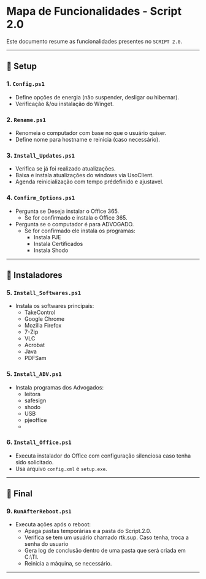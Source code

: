 # Mapa de Funcionalidades - Script 2.0

Este documento resume as funcionalidades presentes no `SCRIPT 2.0`.

---

## 📁 Setup

### 1. `Config.ps1`
- Define opções de energia (não suspender, desligar ou hibernar).
- Verificação &/ou instalação do Winget.

### 2. `Rename.ps1`
- Renomeia o computador com base no que o usuário quiser.
- Define nome para hostname e reinicia (caso necessário).

### 3. `Install_Updates.ps1`
- Verifica se já foi realizado atualizações.
- Baixa e instala atualizações do windows via UsoClient.
- Agenda reinicialização com tempo prédefinido e ajustavel.

### 4. `Confirm_Options.ps1`
- Pergunta se Deseja instalar o Office 365.
	- Se for confirmado e instala o Office 365.
- Pergunta se o computador é para ADVOGADO.
	- Se for confirmado ele instala os programas:
	  - Instala PJE
	  - Instala Certificados
	  - Instala Shodo



---

## 📁 Instaladores

### 5. `Install_Softwares.ps1`
- Instala os softwares principais:
  - TakeControl
  - Google Chrome
  - Mozilla Firefox
  - 7-Zip
  - VLC
  - Acrobat
  - Java
  - PDFSam

### 5. `Install_ADV.ps1`
- Instala programas dos Advogados:
  - leitora
  - safesign
  - shodo
  - USB
  - pjeoffice
  - 
### 6. `Install_Office.ps1`
- Executa instalador do Office com configuração silenciosa caso tenha sido solicitado.
- Usa arquivo `config.xml` e `setup.exe`.
---

## 📁 Final

### 9. `RunAfterReboot.ps1`
- Executa ações após o reboot:
  - Apaga pastas temporárias e a pasta do Script.2.0.
  - Verifica se tem um usuário chamado rtk.sup. Caso tenha, troca a senha do usuario
  - Gera log de conclusão dentro de uma pasta que será criada em C:\TI.
  - Reinicia a máquina, se necessário.

---

